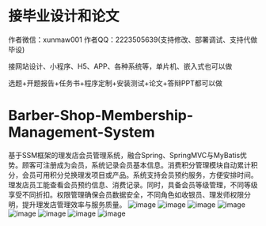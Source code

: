 # 接毕业设计和论文
作者微信：xunmaw001  作者QQ：2223505639(支持修改、部署调试、支持代做毕设)

接网站设计、小程序、H5、APP、各种系统等，单片机、嵌入式也可以做

选题+开题报告+任务书+程序定制+安装测试+论文+答辩PPT都可以做
# Barber-Shop-Membership-Management-System
基于SSM框架的理发店会员管理系统，融合Spring、SpringMVC与MyBatis优势。顾客可注册成为会员，系统记录会员基本信息。消费积分管理模块自动累计积分，会员可用积分兑换理发项目或产品。系统支持会员预约服务，方便安排时间。理发店员工能查看会员预约信息、消费记录。同时，具备会员等级管理，不同等级享受不同折扣。权限管理确保会员数据安全，不同角色如收银员、理发师权限分明，提升理发店管理效率与服务质量。
![image](https://github.com/user-attachments/assets/7aaea7eb-a93e-4703-a812-4c51479295f2)
![image](https://github.com/user-attachments/assets/848e328e-1d36-4efc-9a48-1fddef2eb56c)
![image](https://github.com/user-attachments/assets/74adb30a-72e4-447d-aac7-71193bbdf46b)
![image](https://github.com/user-attachments/assets/ec1a94c4-122b-43e0-b572-689de476ce98)
![image](https://github.com/user-attachments/assets/d5285053-9b72-4b13-9ad3-194e6032a32e)
![image](https://github.com/user-attachments/assets/610da1de-eb4e-46b0-81dd-80d238cde7ca)
![image](https://github.com/user-attachments/assets/58b81ecd-2ec2-4023-88b7-94d18ad1eeda)
![image](https://github.com/user-attachments/assets/1b48a840-1d34-4823-b487-911abbd9ffc3)
